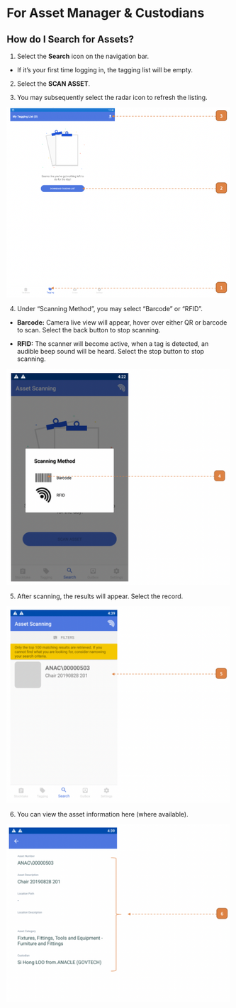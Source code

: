 # For Asset Manager & Custodians

## How do I Search for Assets?

1. Select the **Search** icon on the navigation bar.

- If it’s your first time logging in, the tagging list will be empty. 

2. Select the **SCAN ASSET**.

3. You may subsequently select the radar icon to refresh the listing.

![](images/MFT.png "MFT")

4. Under “Scanning Method”, you may select “Barcode” or “RFID”.

- **Barcode:** Camera live view will appear, hover over either QR or barcode to scan. 
Select the back button to stop scanning.

- **RFID:** The scanner will become active, when a tag is detected, an audible beep sound will be heard. 
Select the stop button to stop scanning.

![](images/MFAMC.png "MFAMC")

5. After scanning, the results will appear.
Select the record.

![](images/MFAMC2.png "MFAMC2")

6. You can view the asset information here (where available).

![](images/MFAMC3.png "MFAMC3")